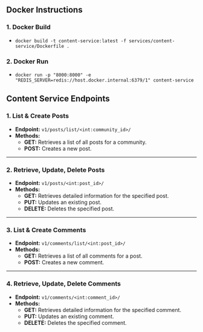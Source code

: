 ## Docker Instructions

### 1. Docker Build

- `docker build -t content-service:latest -f services/content-service/Dockerfile .`

### 2. Docker Run

- `docker run -p "8000:8000" -e "REDIS_SERVER=redis://host.docker.internal:6379/1" content-service`

## Content Service Endpoints

### 1. List & Create Posts

- **Endpoint:** `v1/posts/list/<int:community_id>/`
- **Methods:**
  - **GET:** Retrieves a list of all posts for a community.
  - **POST:** Creates a new post.

---

### 2. Retrieve, Update, Delete Posts

- **Endpoint:** `v1/posts/<int:post_id>/`
- **Methods:**
  - **GET:** Retrieves detailed information for the specified post.
  - **PUT:** Updates an existing post.
  - **DELETE:** Deletes the specified post.

---

### 3. List & Create Comments

- **Endpoint:** `v1/comments/list/<int:post_id>/`
- **Methods:**
  - **GET:** Retrieves a list of all comments for a post.
  - **POST:** Creates a new comment.

---

### 4. Retrieve, Update, Delete Comments

- **Endpoint:** `v1/comments/<int:comment_id>/`
- **Methods:**
  - **GET:** Retrieves detailed information for the specified comment.
  - **PUT:** Updates an existing comment.
  - **DELETE:** Deletes the specified comment.
